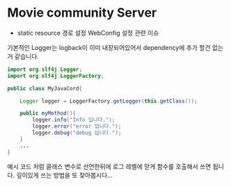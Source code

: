 # Movie community Server

- static resource 경로 설정 WebConfig 설정 관련 이슈


기본적인 Logger는 logback이 이미 내장되어있어서 dependency에 추가 할건 없는거 같습니다.


``` java
import org.slf4j.Logger;
import org.slf4j.LoggerFactory;

public class MyJavaCord{

    Logger logger = LoggerFactory.getLogger(this.getClass());

    public myMethod(){
        logger.info("Info 입니다.");
        logger.error("error 입니다.");
        logger.debug("debug 입니다.");
    }
    ...
}
```

예시 코드 처럼 클래스 변수로 선언한뒤에 로그 레벨에 맏게 함수를 호출해서 쓰면 됩니다.
깊이있게 쓰는 방법을 또 찾아봅시다...